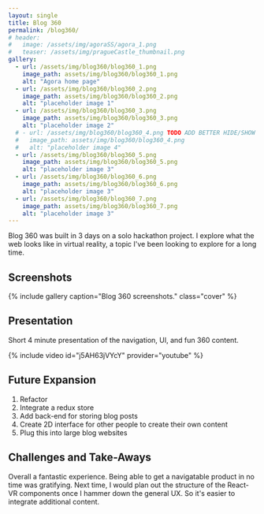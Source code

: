 ```yaml
---
layout: single
title: Blog 360
permalink: /blog360/
# header:
#   image: /assets/img/agoraSS/agora_1.png
#   teaser: /assets/img/pragueCastle_thumbnail.png
gallery:
  - url: /assets/img/blog360/blog360_1.png
    image_path: assets/img/blog360/blog360_1.png
    alt: "Agora home page"
  - url: /assets/img/blog360/blog360_2.png
    image_path: assets/img/blog360/blog360_2.png
    alt: "placeholder image 1"
  - url: /assets/img/blog360/blog360_3.png
    image_path: assets/img/blog360/blog360_3.png
    alt: "placeholder image 2"
  # - url: /assets/img/blog360/blog360_4.png TODO ADD BETTER HIDE/SHOW DISPLAY
  #   image_path: assets/img/blog360/blog360_4.png
  #   alt: "placeholder image 4"
  - url: /assets/img/blog360/blog360_5.png
    image_path: assets/img/blog360/blog360_5.png
    alt: "placeholder image 3"
  - url: /assets/img/blog360/blog360_6.png
    image_path: assets/img/blog360/blog360_6.png
    alt: "placeholder image 3"
  - url: /assets/img/blog360/blog360_7.png
    image_path: assets/img/blog360/blog360_7.png
    alt: "placeholder image 3"
---
```


Blog 360 was built in 3 days on a solo hackathon project. I explore what the web looks like in virtual reality, a topic I've been looking to explore for a long time.

<h2>Screenshots</h2>

{% include gallery caption="Blog 360 screenshots." class="cover" %}

<a name="presentation"></a>

<h2>Presentation</h2>

Short 4 minute presentation of the navigation, UI, and fun 360 content.

{% include video id="j5AH63jVYcY" provider="youtube" %}

<h2>Future Expansion</h2>

1. Refactor
2. Integrate a redux store
3. Add back-end for storing blog posts
4. Create 2D interface for other people to create their own content
5. Plug this into large blog websites

<h2>Challenges and Take-Aways</h2>

Overall a fantastic experience. Being able to get a navigatable product in no time was gratifying. Next time, I would plan out the structure of the React-VR components once I hammer down the general UX. So it's easier to integrate additional content.
